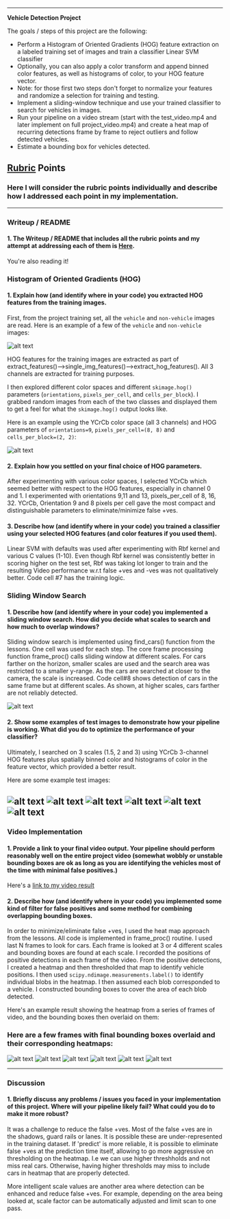 
---

**Vehicle Detection Project**

The goals / steps of this project are the following:

* Perform a Histogram of Oriented Gradients (HOG) feature extraction on a labeled training set of images and train a classifier Linear SVM classifier
* Optionally, you can also apply a color transform and append binned color features, as well as histograms of color, to your HOG feature vector. 
* Note: for those first two steps don't forget to normalize your features and randomize a selection for training and testing.
* Implement a sliding-window technique and use your trained classifier to search for vehicles in images.
* Run your pipeline on a video stream (start with the test_video.mp4 and later implement on full project_video.mp4) and create a heat map of recurring detections frame by frame to reject outliers and follow detected vehicles.
* Estimate a bounding box for vehicles detected.

[//]: # (Image References)
[image1]: ./output_images/Sample-Car-NotCar.png
[image2]: ./output_images/Hog-Features-Car-NotCar2.png
[image3]: ./output_images/Detection-at-different-scales.png
[image4]: ./output_images/test1out.png
[image5]: ./output_images/test2out.png
[image6]: ./output_images/test3out.png
[image7]: ./output_images/test4out.png
[image8]: ./output_images/test5out.png
[image9]: ./output_images/test6out.png
[image10]: ./output_images/vframe010out.png
[image11]: ./output_images/vframe011out.png
[image12]: ./output_images/vframe012out.png
[image13]: ./output_images/vframe013out.png
[image14]: ./output_images/vframe014out.png
[image15]: ./output_images/vframe015out.png
[video1]: ./project_video_output.mp4

## [Rubric](https://review.udacity.com/#!/rubrics/513/view) Points
### Here I will consider the rubric points individually and describe how I addressed each point in my implementation.  

---
### Writeup / README

#### 1. The Writeup / README that includes all the rubric points and my attempt at addressing each of them is [Here](https://github.com/gvogety/CarND-Vehicle-Detection/blob/master/README.md).

You're also reading it!

### Histogram of Oriented Gradients (HOG)

#### 1. Explain how (and identify where in your code) you extracted HOG features from the training images.
 

First, from the project training set,  all the `vehicle` and `non-vehicle` images are read.  Here is an example of a few of the `vehicle` and `non-vehicle` images:

![alt text][image1]

HOG features for the training images are extracted as part of extract_features()-->single_img_features()-->extract_hog_features(). All 3 channels are extracted for training purposes.

I then explored different color spaces and different `skimage.hog()` parameters (`orientations`, `pixels_per_cell`, and `cells_per_block`).  I grabbed random images from each of the two classes and displayed them to get a feel for what the `skimage.hog()` output looks like.

Here is an example using the YCrCb color space (all 3 channels) and HOG parameters of `orientations=9`, `pixels_per_cell=(8, 8)` and `cells_per_block=(2, 2)`:


![alt text][image2]

#### 2. Explain how you settled on your final choice of HOG parameters.

After experimenting with various color spaces, I selected YCrCb which seemed better with respect to the HOG features, especially in channel 0 and 1. I experimented with orientations 9,11 and 13, pixels_per_cell of 8, 16, 32.  YCrCb, Orientation 9 and 8 pixels per cell  gave the most compact and distinguishable parameters to eliminate/minimize false +ves.

#### 3. Describe how (and identify where in your code) you trained a classifier using your selected HOG features (and color features if you used them).

Linear SVM with defaults was used after experimenting with Rbf kernel and various C values (1-10). Even though Rbf kernel was consistently better in scoring higher on the test set, Rbf was taking lot longer to train and the resulting Video performance w.r.t false +ves and -ves was not qualitatively better. Code cell #7 has the training logic.

### Sliding Window Search

#### 1. Describe how (and identify where in your code) you implemented a sliding window search.  How did you decide what scales to search and how much to overlap windows?


Sliding window search is implemented using find_cars() function from the lessons. One cell was used for each step. The core frame processing function frame_proc() calls sliding window at different scales. For cars farther on the horizon, smaller scales are used and the search area was restricted to a smaller y-range. As the cars are searched at closer to the camera, the scale is increased. Code cell#8 shows detection of cars in the same frame but at different scales. As shown, at higher scales, cars farther are not reliably detected. 

![alt text][image3]

#### 2. Show some examples of test images to demonstrate how your pipeline is working.  What did you do to optimize the performance of your classifier?

Ultimately, I searched on 3 scales (1.5, 2 and 3) using YCrCb 3-channel HOG features plus spatially binned color and histograms of color in the feature vector, which provided a better result.  

Here are some example test images:

![alt text][image4]
![alt text][image5]
![alt text][image6]
![alt text][image7]
![alt text][image8]
![alt text][image9]
---

### Video Implementation

#### 1. Provide a link to your final video output.  Your pipeline should perform reasonably well on the entire project video (somewhat wobbly or unstable bounding boxes are ok as long as you are identifying the vehicles most of the time with minimal false positives.)
Here's a [link to my video result](./project_video_output.mp4)


#### 2. Describe how (and identify where in your code) you implemented some kind of filter for false positives and some method for combining overlapping bounding boxes.

In order to minimize/eliminate false +ves, I used the heat map approach from the lessons. All code is implemented in frame_proc() routine. I used last N frames to look for cars. Each frame is looked at 3 or 4 different scales and bounding boxes are found at each scale. 
I recorded the positions of positive detections in each frame of the video.  From the positive detections, I created a heatmap and then thresholded that map to identify vehicle positions.  I then used `scipy.ndimage.measurements.label()` to identify individual blobs in the heatmap.  I then assumed each blob corresponded to a vehicle.  I constructed bounding boxes to cover the area of each blob detected.  

Here's an example result showing the heatmap from a series of frames of video, and the bounding boxes then overlaid on them:

### Here are a few frames with final bounding boxes overlaid and their corresponding heatmaps:

![alt text][image10]
![alt text][image11]
![alt text][image12]
![alt text][image13]
![alt text][image14]
![alt text][image15]


---

### Discussion

#### 1. Briefly discuss any problems / issues you faced in your implementation of this project.  Where will your pipeline likely fail?  What could you do to make it more robust?

It was a challenge to reduce the false +ves. Most of the false +ves are in the shadows, guard rails or lanes. It is possible these are under-represented in the training dataset. If 'predict' is more reliable, it is possible to eliminate false +ves at the prediction time itself, allowing to go more aggressive on thresholding on the heatmap. I.e we can use higher threshholds and not miss real cars. Otherwise, having higher thresholds may miss to include cars in heatmap that are properly detected.

More intelligent scale values are another area where detection can be enhanced and reduce false +ves. For example, depending on the area being looked at, scale factor can be automatically adjusted and limit scan to one pass. 

